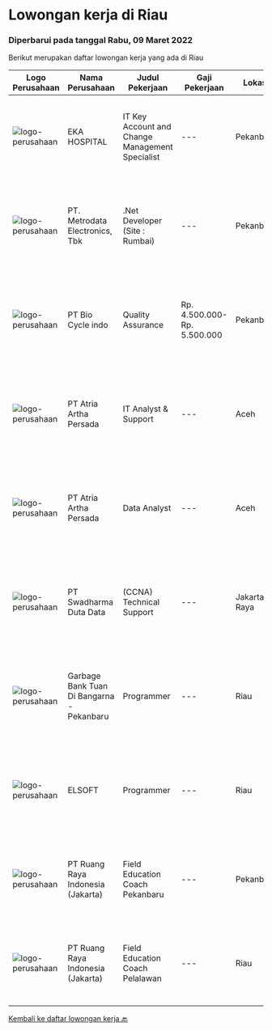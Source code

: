 
  # Lowongan kerja di Riau

  ### Diperbarui pada tanggal Rabu, 09 Maret 2022

  Berikut merupakan daftar lowongan kerja yang ada di Riau

  |Logo Perusahaan | Nama Perusahaan | Judul Pekerjaan | Gaji Pekerjaan | Lokasi | Deskripsi | Tanggal diunggah | Pranala |
  | -------------- | --------------- | --------------- | --------- | --------- | -------------- | ------- | ----------- |
  |![logo-perusahaan](https://image-service-cdn.seek.com.au/da4ab936722ba3810d001fb0bfef6b5e09bcd624/ee4dce1061f3f616224767ad58cb2fc751b8d2dc)|EKA HOSPITAL|IT Key Account and Change Management Specialist|---|Pekanbaru|Responsibilities:  Fully responsible to handles all IT product implementation from planning until implementation, including user training, in order to...|Selasa, 08 Maret 2022|https://www.jobstreet.co.id/id/job/it-key-account-and-change-management-specialist-3812764?token=0~6cd8a0c7-9165-404f-a1b0-ef0d9e4cb0d5&sectionRank=1&jobId=jobstreet-id-job-3812764|
|![logo-perusahaan](https://image-service-cdn.seek.com.au/0d75518309b56a3cff39daa569b0ba02cc7a22f2/ee4dce1061f3f616224767ad58cb2fc751b8d2dc)|PT. Metrodata Electronics, Tbk|.Net Developer (Site : Rumbai)|---|Pekanbaru|We are looking for an experienced .NET Developer to join our team. If you have excellent programming skills and a passion for developing applications...|Selasa, 08 Maret 2022|https://www.jobstreet.co.id/id/job/net-developer-site-%3A-rumbai-3812171?token=0~6cd8a0c7-9165-404f-a1b0-ef0d9e4cb0d5&sectionRank=2&jobId=jobstreet-id-job-3812171|
|![logo-perusahaan](https://image-service-cdn.seek.com.au/7cbfe8885cdf2feafb627874d6efd48edb4c0344/ee4dce1061f3f616224767ad58cb2fc751b8d2dc)|PT Bio Cycle indo|Quality Assurance|Rp. 4.500.000-Rp. 5.500.000|Pekanbaru|Job desc:  Do certification related to Quality Assurance (HACCP, ISO 22000,etc) Develop Quality assurance system Work with Department of R&amp;D and...|Jumat, 04 Maret 2022|https://www.jobstreet.co.id/id/job/quality-assurance-3809501?token=0~6cd8a0c7-9165-404f-a1b0-ef0d9e4cb0d5&sectionRank=3&jobId=jobstreet-id-job-3809501|
|![logo-perusahaan](https://image-service-cdn.seek.com.au/d06df2c3a126b32119a42065ab4ba8b82159e50a/ee4dce1061f3f616224767ad58cb2fc751b8d2dc)|PT Atria Artha Persada|IT Analyst & Support|---|Aceh|Uraian Pekerjaan : Memastikan proses aplikasi bisnis baru maupun existing dapat di implementasikan dengan baik pada suatu proyek dengan melakukan...|Senin, 21 Februari 2022|https://www.jobstreet.co.id/id/job/it-analyst-support-3798179?token=0~6cd8a0c7-9165-404f-a1b0-ef0d9e4cb0d5&sectionRank=4&jobId=jobstreet-id-job-3798179|
|![logo-perusahaan](https://image-service-cdn.seek.com.au/d06df2c3a126b32119a42065ab4ba8b82159e50a/ee4dce1061f3f616224767ad58cb2fc751b8d2dc)|PT Atria Artha Persada|Data Analyst|---|Aceh|Persyaratan : Usia minimal 22 tahun Pendidikan minimal S1/sederajat Diutamakan Pengalaman Minimal 1 Tahun Komunikatif, jujur dan bertanggung jawab...|Senin, 21 Februari 2022|https://www.jobstreet.co.id/id/job/data-analyst-3798176?token=0~6cd8a0c7-9165-404f-a1b0-ef0d9e4cb0d5&sectionRank=5&jobId=jobstreet-id-job-3798176|
|![logo-perusahaan](https://image-service-cdn.seek.com.au/c9726dd48637f2122e69fa4f05bdeddb6166e3b5/ee4dce1061f3f616224767ad58cb2fc751b8d2dc)|PT Swadharma Duta Data|(CCNA) Technical Support|---|Jakarta Raya|Kualifikasi : D3- S1 bidang Teknik Informatika, Ilmu Komputer Usia 20 - 30 tahun Pengalaman di bidang IT Network 1 - 2 Tahun Menguasai bidang IT...|Jumat, 18 Februari 2022|https://www.jobstreet.co.id/id/job/ccna-technical-support-3795046?token=0~6cd8a0c7-9165-404f-a1b0-ef0d9e4cb0d5&sectionRank=6&jobId=jobstreet-id-job-3795046|
|![logo-perusahaan](https://i.ibb.co/sqvTCh9/112815900-stock-vector-no-image-available-icon-flat-vector.webp)|Garbage Bank Tuan Di Bangarna - Pekanbaru|Programmer|---|Riau|Deskripsi Pekerjaankualifikasi : Memiliki pengalaman menggunakan metode SDLC dalam pembuatan aplikasi web menggunakan PHP dengan framework...|Jumat, 18 Februari 2022|https://www.jobstreet.co.id/id/job/programmer-3796049?token=0~6cd8a0c7-9165-404f-a1b0-ef0d9e4cb0d5&sectionRank=7&jobId=jobstreet-id-job-3796049|
|![logo-perusahaan](https://i.ibb.co/sqvTCh9/112815900-stock-vector-no-image-available-icon-flat-vector.webp)|ELSOFT|Programmer|---|Riau|Deskripsi PekerjaanKualifikasi : Minimal 1 tahun pengalaman sebagai Programmer/Software Engineer Pendidikan S1 jurusan ilmu komputer, sistem dan...|Kamis, 17 Februari 2022|https://www.jobstreet.co.id/id/job/programmer-3794497?token=0~6cd8a0c7-9165-404f-a1b0-ef0d9e4cb0d5&sectionRank=8&jobId=jobstreet-id-job-3794497|
|![logo-perusahaan](https://image-service-cdn.seek.com.au/7eee59ea5934120f389dd02961ddcb6b62946481/ee4dce1061f3f616224767ad58cb2fc751b8d2dc)|PT Ruang Raya Indonesia (Jakarta)|Field Education Coach Pekanbaru|---|Pekanbaru|Ruangguru is a tech-enabled education company that provides a one-stop learning experience for students to have better access to quality content and...|Jumat, 25 Februari 2022|https://www.jobstreet.co.id/id/job/field-education-coach-pekanbaru-1030728119?token=0~6cd8a0c7-9165-404f-a1b0-ef0d9e4cb0d5&sectionRank=9&jobId=jobstreet-id-job-1030728119|
|![logo-perusahaan](https://image-service-cdn.seek.com.au/7eee59ea5934120f389dd02961ddcb6b62946481/ee4dce1061f3f616224767ad58cb2fc751b8d2dc)|PT Ruang Raya Indonesia (Jakarta)|Field Education Coach Pelalawan|---|Riau|Ruangguru is a tech-enabled education company that provides a one-stop learning experience for students to have better access to quality content and...|Jumat, 25 Februari 2022|https://www.jobstreet.co.id/id/job/field-education-coach-pelalawan-1030728109?token=0~6cd8a0c7-9165-404f-a1b0-ef0d9e4cb0d5&sectionRank=10&jobId=jobstreet-id-job-1030728109|


  [Kembali ke daftar lowongan kerja 🔙](../README.md#daftar-lowongan-kerja)
  